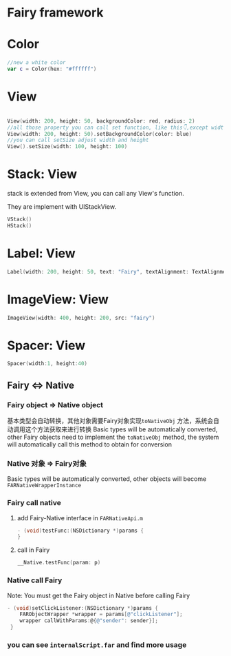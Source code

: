 
# Fairy framework


# Color

```swift
//new a white color
var c = Color(hex: "#ffffff")
```

# View

```swift

View(width: 200, height: 50, backgroundColor: red, radius: 2)
//all those property you can call set function, like this👇,except width and height
View(width: 200, height: 50).setBackgroundColor(color: blue)
//you can call setSize adjust width and height
View().setSize(width: 100, height: 100)

```

# Stack: View

stack is extended from View, you can call any View's function.

They are implement with UIStackView.

```swift
VStack()
HStack()
```

# Label: View

```swift
Label(width: 200, height: 50, text: "Fairy", textAlignment: TextAlignmentCenter, textColor: red, bold:1, textSize: 18)
```

# ImageView: View

```swift
ImageView(width: 400, height: 200, src: "fairy")
```

# Spacer: View

```swift
Spacer(width:1, height:40)
```

## Fairy <=> Native 

### Fairy object => Native object

基本类型会自动转换，其他对象需要Fairy对象实现```toNativeObj``` 方法，系统会自动调用这个方法获取来进行转换
Basic types will be automatically converted, other Fairy objects need to implement the ```toNativeObj``` method, the system will automatically call this method to obtain for conversion

### Native 对象 => Fairy对象

Basic types will be automatically converted, other objects will become ```FARNativeWrapperInstance```

### Fairy call native

1. add Fairy-Native interface in ```FARNativeApi.m```

   ```objective-c
   - (void)testFunc:(NSDictionary *)params {
   }
   ```

   

2. call in Fairy

   ```swift
   __Native.testFunc(param: p)
   ```

### Native call Fairy

Note: You must get the Fairy object in Native before calling Fairy

```objective-c
- (void)setClickListener:(NSDictionary *)params {
    FARObjectWrapper *wrapper = params[@"clickListener"];
    wrapper callWithParams:@{@"sender": sender}];
 }
```

### you can see ```internalScript.far``` and find more usage 
